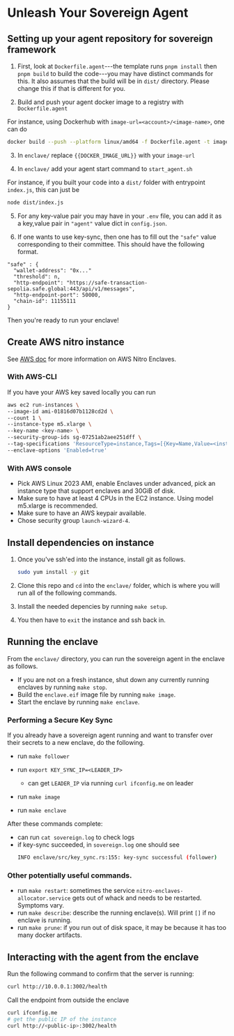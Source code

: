 # Unleash Your Sovereign Agent

## Setting up your agent repository for sovereign framework

1. First, look at `Dockerfile.agent`---the template runs `pnpm install` then `pnpm build` to build the code---you may have distinct commands for this. It also assumes that the build will be in `dist/` directory. Please change this if that is different for you.

2. Build and push your agent docker image to a registry with `Dockerfile.agent`
   
  For instance, using Dockerhub with `image-url=<account>/<image-name>`, one can do
  ```sh
  docker build --push --platform linux/amd64 -f Dockerfile.agent -t image-url .
  ```

3. In `enclave/` replace `{{DOCKER_IMAGE_URL}}` with your `image-url`

4. In `enclave/` add your agent start command to `start_agent.sh`

  For instance, if you built your code into a `dist/` folder with entrypoint `index.js`, this can just be
  ```sh
  node dist/index.js
  ````

5. For any key-value pair you may have in your `.env` file, you can add it as a key,value pair in `"agent"` value dict in `config.json`.

6. If one wants to use key-sync, then one has to fill out the `"safe"` value corresponding to their committee. This should have the following format.
  ```
  "safe" : {
    "wallet-address": "0x..."
    "threshold": n,
    "http-endpoint": "https://safe-transaction-sepolia.safe.global:443/api/v1/messages",
    "http-endpoint-port": 50000,
    "chain-id": 11155111
  }
  ```

Then you're ready to run your enclave!

## Create AWS nitro instance

See [AWS doc](https://docs.aws.amazon.com/enclaves/latest/user/getting-started.html) for more information on AWS Nitro Enclaves.

### With AWS-CLI

If you have your AWS key saved locally you can run

```sh
aws ec2 run-instances \
--image-id ami-01816d07b1128cd2d \
--count 1 \
--instance-type m5.xlarge \
--key-name <key-name> \
--security-group-ids sg-07251ab2aee251dff \
--tag-specifications 'ResourceType=instance,Tags=[{Key=Name,Value=<instance-name>}]' \
--enclave-options 'Enabled=true'
```

### With AWS console

- Pick AWS Linux 2023 AMI, enable Enclaves under advanced, pick an instance type that support enclaves and 30GiB of disk.
- Make sure to have at least 4 CPUs in the EC2 instance. Using model m5.xlarge is recommended.
- Make sure to have an AWS keypair available.
- Chose security group `launch-wizard-4`.

## Install dependencies on instance

1. Once you've ssh'ed into the instance, install git as follows.
    ```sh
    sudo yum install -y git
    ```
2. Clone this repo and `cd` into the `enclave/` folder, which is where you will run all of the following commands.

3. Install the needed depencies by running `make setup`.

4. You then have to `exit` the instance and ssh back in.

## Running the enclave

From the `enclave/` directory, you can run the sovereign agent in the enclave as follows.
- If you are not on a fresh instance, shut down any currently running enclaves by running `make stop`.
- Build the `enclave.eif` image file by running `make image`.
- Start the enclave by running `make enclave`.

### Performing a Secure Key Sync

If you already have a sovereign agent running and want to transfer over their secrets to a new enclave, do the following.

- run `make follower`

- run `export KEY_SYNC_IP=<LEADER_IP>`
  - can get `LEADER_IP` via running `curl ifconfig.me` on leader
  
- run `make image`
- run `make enclave`

After these commands complete: 
- can run `cat sovereign.log` to check logs
- if key-sync succeeded, in `sovereign.log` one should see
    ```sh
    INFO enclave/src/key_sync.rs:155: key-sync successful (follower)
    ```

### Other potentially useful commands.

- run `make restart`: sometimes the service `nitro-enclaves-allocator.service` gets out of whack and needs to be restarted. Symptoms vary.
- run `make describe`: describe the running enclave(s). Will print `[]` if no enclave is running.
- run `make prune`: if you run out of disk space, it may be because it has too many docker artifacts.

## Interacting with the agent from the enclave

Run the following command to confirm that the server is running:

```sh
curl http://10.0.0.1:3002/health
```

Call the endpoint from outside the enclave

```sh
curl ifconfig.me
# get the public IP of the instance
curl http://<public-ip>:3002/health
```
